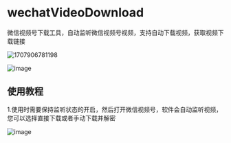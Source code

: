 # wechatVideoDownload
微信视频号下载工具，自动监听微信视频号视频，支持自动下载视频，获取视频下载链接

![1707906781198](https://github.com/qiye45/wechatVideoDownload/assets/138199658/f5fd09e6-6c84-47b8-808b-a402a4e4d40a)

![image](https://github.com/qiye45/wechatVideoDownload/assets/138199658/43b583c5-37bf-45e6-a844-ceabadaea7a8)

## 使用教程
1.使用时需要保持监听状态的开启，然后打开微信视频号，软件会自动监听视频，您可以选择直接下载或者手动下载并解密

![image](https://github.com/qiye45/wechatVideoDownload/assets/138199658/a9211670-d729-4184-8692-b484a50eb8ae)
